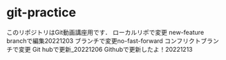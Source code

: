 # git-practice
このリポジトリはGit動画講座用です．
ローカルリポで変更
new-feature branchで編集20221203
ブランチで変更no-fast-forward
コンフリクトブランチで変更
Git hubで更新_20221206
Githubで更新したよ！20221213
